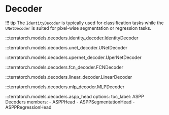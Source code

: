 # Decoder

!!! tip
    The `IdentityDecoder` is typically used for classification tasks while the `UNetDecoder` is suited for pixel-wise segmentation or regression tasks.

:::terratorch.models.decoders.identity_decoder.IdentityDecoder

:::terratorch.models.decoders.unet_decoder.UNetDecoder

:::terratorch.models.decoders.upernet_decoder.UperNetDecoder

:::terratorch.models.decoders.fcn_decoder.FCNDecoder

:::terratorch.models.decoders.linear_decoder.LinearDecoder

:::terratorch.models.decoders.mlp_decoder.MLPDecoder

:::terratorch.models.decoders.aspp_head
    options:
        toc_label: ASPP Decoders
        members:
        - ASPPHead
        - ASPPSegmentationHead
        - ASPPRegressionHead
